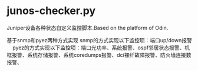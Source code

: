 # junos-checker.py
Juniper设备各种状态自定义监控脚本.Based on the platform of Odin.

基于snmp和pyez两种方式实现
snmp的方式实现以下监控项：端口up/down报警
    
pyez的方式实现以下监控项：端口光功率、系统报警、ospf邻居状态报警、机框报警、系统存储报警、系统coredumps报警、dci裸纤故障报警、防火墙连接数报警、
